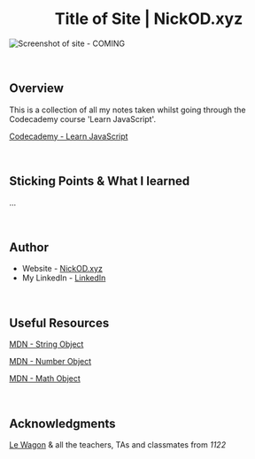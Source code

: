 <h1 align="center">Title of Site | NickOD.xyz</h1>

![Screenshot of site - COMING]()

<br>

## Overview

This is a collection of all my notes taken whilst going through the Codecademy course 'Learn JavaScript'.

[Codecademy - Learn JavaScript](https://www.codecademy.com/learn/introduction-to-javascript)

<br>

## Sticking Points & What I learned

...

<br>

## Author

- Website - [NickOD.xyz](http://www.NickOD.xyz)
- My LinkedIn - [LinkedIn](https://www.linkedin.com/in/nick-odonoghue/)

<br>

## Useful Resources

[MDN - String Object](https://developer.mozilla.org/en-US/docs/Web/JavaScript/Reference/Global_Objects/String)

[MDN - Number Object](https://developer.mozilla.org/en-US/docs/Web/JavaScript/Reference/Global_Objects/Number)

[MDN - Math Object](https://developer.mozilla.org/en-US/docs/Web/JavaScript/Reference/Global_Objects/Math)

<br>

## Acknowledgments

[Le Wagon](https://www.lewagon.com/) & all the teachers, TAs and classmates from <em>1122</em>
